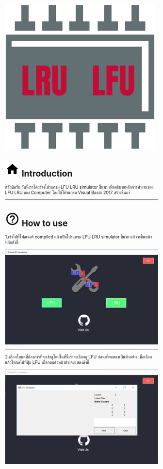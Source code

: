 ![](/pic/logo_1.png)

# ![](/pic/Home.png) Introduction
สวัสดีครับ วันนี้เราได้สร้างโปรแกรม LFU LRU simulator ขึ้นมา เพื่ออธิบายหลักการทำงานของ LFU LRU ของ Computer โดยใช้โปรแกรม Visual Basic 2017 สร้างขึ้นมา่



---



# ![](/pic/Help.png) How to use
1.เข้าไปที่โฟลเดอร์ compiled แล้วเปิดโปรแกรม LFU LRU simulator ขึ้นมา แล้วจะขึ้นหน้าหลักดังนี้


![](/pic/use1.JPG)

---

2.เลือกโหมดที่ต้องการที่จะเข้าดูโดยในที่นี้เราจะเลือกดู LFU ก่อนเพื่อแสดงเป็นตัวอย่าง เมื่อเลือกแล้วให้กดไปที่ปุ่ม LFU เมื่อกดแล้วหน้าต่างจะแสดงดังนี้

![](/pic/use2.JPG)
